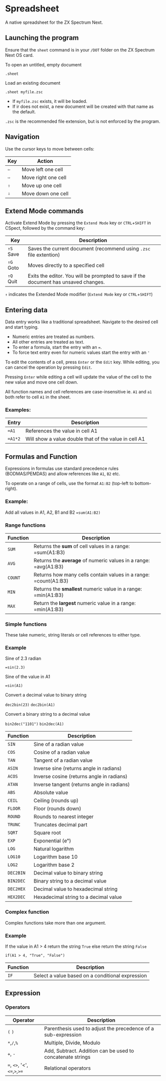 # Spreadsheet

A native spreadsheet for the ZX Spectrum Next.

## Launching the program
Ensure that the `sheet` command is in your `/DOT` folder on the ZX Spectrum Next OS card.

To open an untitled, empty document

`.sheet`

Load an existing document

`.sheet myfile.zsc`

* If `myfile.zsc` exists, it will be loaded.
* If ir does not exist, a new document will be created with that name as the default.

`.zsc` is the recommended file extension, but is not enforced by the program.

## Navigation
Use the cursor keys to move between cells:

|Key|Action|
|---|------|
|`⇦`|Move left one cell|
|`⇨`|Move right one cell|
|`⇧`|Move up one cell|
|`⇩`|Move down one cell|

## Extend Mode commands
Activate Extend Mode by pressing the `Extend Mode` key or `CTRL`+`SHIFT` in CSpect, followed by the command key:

|Key|Description|
|---|-----------|
| `↑S` Save | Saves the current document (recommend using `.zsc` file extention) |
| `↑G` Goto | Moves directly to a specified cell | 
| `↑Q` Quit | Exits the editor. You will be prompted to save if the document has unsaved changes. |

`↑` indicates the Extended Mode modifier (`Extend Mode` key or `CTRL`+`SHIFT`)

## Entering data
Data entry works like a traditional spreadsheet. Navigate to the desired cell and start typing.

* Numeric entries are treated as numbers.
* All other entries are treated as text.
* To enter a formula, start the entry with an `=`.
* To force text entry even for numeric values start the entry with an `'`

To edit the contents of a cell, press `Enter` or the `Edit` key. While editing, you can cancel the operation by pressing `Edit`. 

Pressing `Enter` while editing a cell will update the value of the cell to the new value and move one cell down.

All function names and cell references are case-insensitive ie. `A1` and `a1` both refer to cell `A1` in the sheet.

### Examples:
|Entry|Description|
|-----|-----------|
| `=A1` | References the value in cell A1 |
| `=A1*2` | Will show a value double that of the value in cell A1 |

## Formulas and Function

Expressions in formulas use standard precedence rules (BODMAS/PEMDAS) and allow references like `A1`, `B2` etc. 

To operate on a range of cells, use the format `A1:B2` (top-left to bottom-right).

### Example:

Add all values in A1, A2, B1 and B2
`=sum(A1:B2)`

### Range functions
|Function|Description|
|--------|-----------|
| `SUM` | Returns the **sum** of cell values in a range: =sum(A1:B3) |
| `AVG` | Returns the **average** of numeric values in a range: =avg(A1:B3) |
| `COUNT` | Returns how many cells contain values in a range: =count(A1:B3) |
| `MIN` | Returns the **smallest** numeric value in a range: =min(A1:B3) |
| `MAX` | Return the **largest** numeric value in a range: =min(A1:B3) |

### Simple functions
These take numeric, string literals or cell references to either type.

### Example

Sine of 2.3 radian

`=sin(2.3)` 

Sine of the value in A1

`=sin(A1)` 

Convert a decimal value to binary string

`dec2bin(23)`
`dec2bin(A1)`

Convert a binary string to a decimal value

`bin2dec("1101")`
`bin2dec(A1)`

|Function|Description|
|--------|-----------|
| `SIN` | Sine of a radian value |
| `COS` | Cosine of a radian value |
| `TAN` | Tangent of a radian value |
| `ASIN` | Inverse sine (returns angle in radians) |
| `ACOS` | Inverse cosine (returns angle in radians) |
| `ATAN` | Inverse tangent (returns angle in radians) | 
| `ABS` | Absolute value |
| `CEIL` | Ceiling (rounds up) |
| `FLOOR` | Floor (rounds down) |
| `ROUND` | Rounds to nearest integer |
| `TRUNC` | Truncates decimal part |
| `SQRT` | Square root |
| `EXP` | Exponential (eⁿ) |
| `LOG` | Natural logarithm |
| `LOG10` | Logarithm base 10 |
| `LOG2` | Logarithm base 2 |
| `DEC2BIN` | Decimal value to binary string |
| `BIN2DEC` | Binary string to a decimal value |
| `DEC2HEX` | Decimal value to hexadecimal string |
| `HEX2DEC` | Hexadecimal string to a decimal value |

### Complex function
Complex functions take more than one argument.

### Example

If the value in A1 > 4 return the string `True` else return the string `False`

`if(A1 > 4, "True", "False")`

|Function|Description|
|--------|-----------|
| `IF` | Select a value based on a conditional expression |

## Expression

### Operators
| Operator | Description |
|----------|------------|
| `(` `)`  | Parenthesis used to adjust the precedence of a sub-expression |
| `*`,`/`,`%` | Multiple, Divide, Modulo |
| `+`, `-` | Add, Subtract. Addition can be used to concatenate strings |
| `=`, `<>`, '<',`<=`,`>`,`>=` | Relational operators |